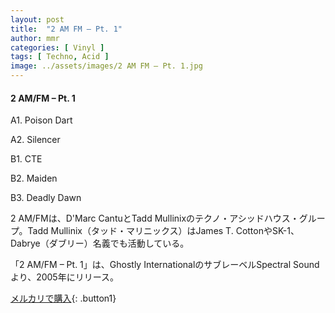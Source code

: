```yaml
---
layout: post
title:  "2 AM FM – Pt. 1"
author: mmr
categories: [ Vinyl ]
tags: [ Techno, Acid ]
image: ../assets/images/2 AM FM – Pt. 1.jpg
---
```


#### 2 AM/FM – Pt. 1

A1. Poison Dart

A2. Silencer

B1. CTE

B2. Maiden

B3. Deadly Dawn

2 AM/FMは、D'Marc CantuとTadd Mullinixのテクノ・アシッドハウス・グループ。Tadd Mullinix（タッド・マリニックス）はJames T. CottonやSK-1、Dabrye（ダブリー）名義でも活動している。

「2 AM/FM – Pt. 1」は、Ghostly InternationalのサブレーベルSpectral Soundより、2005年にリリース。

[メルカリで購入](https://jp.mercari.com/item/m78418456240){: .button1}


